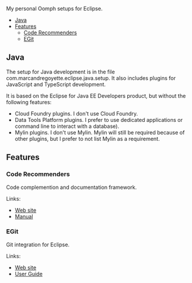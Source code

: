 My personal Oomph setups for Eclipse.

<!-- START doctoc generated TOC please keep comment here to allow auto update -->
<!-- DON'T EDIT THIS SECTION, INSTEAD RE-RUN doctoc TO UPDATE -->


- [Java](#java)
- [Features](#features)
  - [Code Recommenders](#code-recommenders)
  - [EGit](#egit)

<!-- END doctoc generated TOC please keep comment here to allow auto update -->

## Java

The setup for Java development is in the file com.marcandregoyette.eclipse.java.setup. It also includes plugins for JavaScript and TypeScript development.

It is based on the Eclipse for Java EE Developers product, but without the following features:
- Cloud Foundry plugins. I don't use Cloud Foundry.
- Data Tools Platform plugins. I prefer to use dedicated applications or command line to interact with a database).
- Mylin plugins. I don't use Mylin. Mylin will still be required because of other plugins, but I prefer to not list Mylin as a requirement.

## Features

### Code Recommenders

Code complemention and documentation framework.

Links:
- [Web site](http://www.eclipse.org/recommenders/)
- [Manual](http://www.eclipse.org/recommenders/manual/)

### EGit

Git integration for Eclipse.

Links:
- [Web site](http://www.eclipse.org/egit/)
- [User Guide](http://wiki.eclipse.org/EGit/User_Guide)
